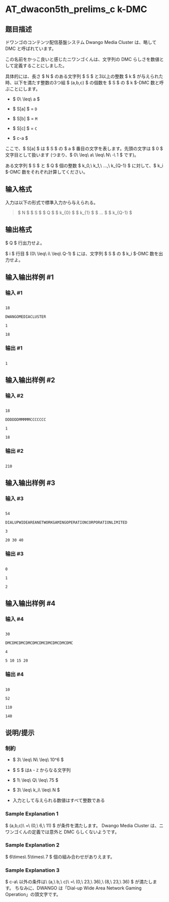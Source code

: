 # AT_dwacon5th_prelims_c k-DMC

## 题目描述

[problemUrl]: https://atcoder.jp/contests/dwacon5th-prelims/tasks/dwacon5th_prelims_c

ドワンゴのコンテンツ配信基盤システム Dwango Media Cluster は、略して DMC と呼ばれています。  
 この名前をかっこ良いと感じたニワンゴくんは、文字列の DMC らしさを数値として定義することにしました。  
 具体的には、長さ $ N $ のある文字列 $ S $ と3以上の整数 $ k $ が与えられた時、以下を満たす整数の3つ組 $ (a,b,c) $ の個数を $ S $ の $ k $-DMC 数と呼ぶことにします。

- $ 0\ \leq\ a $
- $ S[a] $ = `D`
- $ S[b] $ = `M`
- $ S[c] $ = `C`
- $ c-a $

ここで、$ S[a] $ は $ S $ の $ a $ 番目の文字を表します。先頭の文字は $ 0 $ 文字目として扱います (つまり、$ 0\ \leq\ a\ \leq\ N\ -\ 1 $ です)。

ある文字列 $ S $ と $ Q $ 個の整数 $ k_0,\ k_1,\ ...,\ k_{Q-1} $ に対して、$ k_i $-DMC 数をそれぞれ計算してください。

## 输入格式

入力は以下の形式で標準入力から与えられる。

> $ N $ $ S $ $ Q $ $ k_{0} $ $ k_{1} $ $ ... $ $ k_{Q-1} $

## 输出格式

$ Q $ 行出力せよ。  
 $ i $ 行目 $ (0\ \leq\ i\ \leq\ Q-1) $ には、文字列 $ S $ の $ k_i $-DMC 数を出力せよ。

## 输入输出样例 #1

### 输入 #1

```
18
DWANGOMEDIACLUSTER
1
18
```

### 输出 #1

```
1
```

## 输入输出样例 #2

### 输入 #2

```
18
DDDDDDMMMMMCCCCCCC
1
18
```

### 输出 #2

```
210
```

## 输入输出样例 #3

### 输入 #3

```
54
DIALUPWIDEAREANETWORKGAMINGOPERATIONCORPORATIONLIMITED
3
20 30 40
```

### 输出 #3

```
0
1
2
```

## 输入输出样例 #4

### 输入 #4

```
30
DMCDMCDMCDMCDMCDMCDMCDMCDMCDMC
4
5 10 15 20
```

### 输出 #4

```
10
52
110
140
```

## 说明/提示

### 制約

- $ 3\ \leq\ N\ \leq\ 10^6 $
- $ S $ は`A` - `Z` からなる文字列
- $ 1\ \leq\ Q\ \leq\ 75 $
- $ 3\ \leq\ k_i\ \leq\ N $
- 入力として与えられる数値はすべて整数である

### Sample Explanation 1

$ (a,b,c)\ =\ (0,\ 6,\ 11) $ が条件を満たします。 Dwango Media Cluster は、ニワンゴくんの定義では意外と DMC らしくないようです。

### Sample Explanation 2

$ 6\times\ 5\times\ 7 $ 個の組み合わせがありえます。

### Sample Explanation 3

$ c-a\ 以外の条件は\ (a,\ b,\ c)\ =\ (0,\ 23,\ 36),\ (8,\ 23,\ 36) $ が満たします。 ちなみに、DWANGO は「Dial-up Wide Area Network Gaming Operation」の頭文字です。